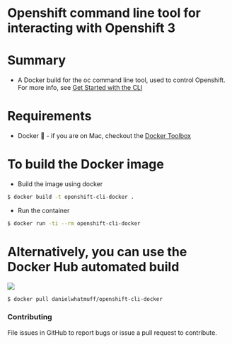 # Openshift command line tool for interacting with Openshift 3

# Summary

- A Docker build for the oc command line tool, used to control Openshift. For more info, see [Get Started with the CLI](https://docs.openshift.com/enterprise/3.0/cli_reference/get_started_cli.html)

# Requirements

- Docker :whale: - if you are on Mac, checkout the [Docker Toolbox](http://docs.docker.com/mac/step_one/)

# To build the Docker image

- Build the image using docker
```bash
$ docker build -t openshift-cli-docker .
```
- Run the container
```bash
$ docker run -ti --rm openshift-cli-docker
```

# Alternatively, you can use the Docker Hub automated build

[![](https://badge.imagelayers.io/danielwhatmuff/openshift-cli-docker:latest.svg)](https://imagelayers.io/?images=danielwhatmuff/openshift-cli-docker:latest 'Get your own badge on imagelayers.io')

```bash
$ docker pull danielwhatmuff/openshift-cli-docker
```

### Contributing
File issues in GitHub to report bugs or issue a pull request to contribute.
